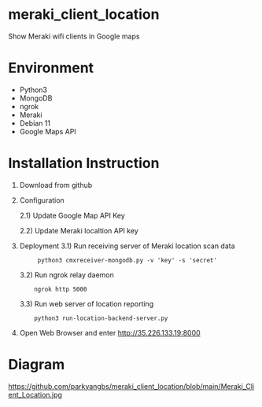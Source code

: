 # meraki_client_location
Show Meraki wifi clients in Google maps

# Environment
- Python3
- MongoDB
- ngrok
- Meraki
- Debian 11
- Google Maps API

# Installation Instruction
1) Download from github
2) Configuration

      2.1) Update Google Map API Key
   
      2.2) Update Meraki localtion API key
4) Deployment
      3.1) Run receiving server of Meraki location scan data
   
            python3 cmxreceiver-mongodb.py -v 'key' -s 'secret'
      3.2) Run ngrok relay daemon

           ngrok http 5000
      3.3) Run web server of location reporting

           python3 run-location-backend-server.py
   
5) Open Web Browser and enter http://35.226.133.19:8000
   
# Diagram
https://github.com/parkyangbs/meraki_client_location/blob/main/Meraki_Client_Location.jpg
